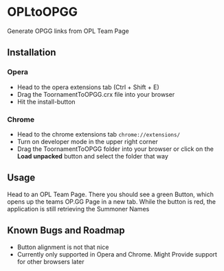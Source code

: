 # OPLtoOPGG
 Generate OPGG links from OPL Team Page

## Installation
### Opera
- Head to the opera extensions tab (Ctrl + Shift + E)
- Drag the ToornamentToOPGG.crx file into your browser
- Hit the install-button

### Chrome
- Head to the chrome extensions tab ```chrome://extensions/```
- Turn on developer mode in the upper right corner
- Drag the ToornamentToOPGG folder into your browser or click on the **Load unpacked** button and select the folder that way

## Usage

Head to an OPL Team Page. There you should see a green Button, which opens up the teams OP.GG Page in a new tab. While the button is red, the application is still retrieving the Summoner Names

## Known Bugs and Roadmap

- Button alignment is not that nice
- Currently only supported in Opera and Chrome. Might Provide support for other browsers later